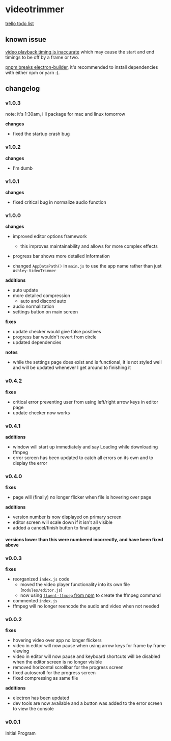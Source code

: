 # videotrimmer

[trello todo list](https://trello.com/b/B28JSPwF/videotrimmer-features)

## known issue

[video playback timing is inaccurate](https://github.com/w3c/media-and-entertainment/issues/4) which may cause the start and end timings to be off by a frame or two.

[pnpm breaks electron-builder](https://github.com/electron-userland/electron-builder/issues/6289), it's recommended to install dependencies with either npm or yarn :(.

## changelog

### v1.0.3

note: it's 1:30am, i'll package for mac and linux tomorrow

**changes**

- fixed the startup crash bug

### v1.0.2

**changes**

- I'm dumb

### v1.0.1

**changes**

- fixed critical bug in normalize audio function

### v1.0.0

**changes**

- improved editor options framework
  - this improves maintainability and allows for more complex effects
- progress bar shows more detailed information

- changed `AppDataPath()` in `main.js` to use the app name rather than just `Ashley-VideoTrimmer`

**additions**

- auto update
- more detailed compression
  - auto and discord auto
- audio normalization
- settings button on main screen

**fixes**

- update checker would give false positives
- progress bar wouldn't revert from circle
- updated dependencies

**notes**

- while the settings page does exist and is functional, it is not styled well and will be updated whenever I get around to finishing it

### v0.4.2

**fixes**

- critical error preventing user from using left/right arrow keys in editor page
- update checker now works

### v0.4.1

**additions**

- window will start up immediately and say Loading while downloading ffmpeg
- error screen has been updated to catch all errors on its own and to display the error

### v0.4.0

**fixes**

- page will (finally) no longer flicker when file is hovering over page

**additions**

- version number is now displayed on primary screen
- editor screen will scale down if it isn't all visible
- added a cancel/finish button to final page

#### versions lower than this were numbered incorrectly, and have been fixed above

### v0.0.3

**fixes**

- reorganized `index.js` code
  - moved the video player functionality into its own file (`modules/editor.js`)
  - now using [`fluent-ffmpeg` from npm](https://www.npmjs.com/package/fluent-ffmpeg) to create the ffmpeg command
- commented `index.js`
- ffmpeg will no longer reencode the audio and video when not needed

### v0.0.2

**fixes**

- hovering video over app no longer flickers
- video in editor will now pause when using arrow keys for frame by frame viewing
- video in editor will now pause and keyboard shortcuts will be disabled when the editor screen is no longer visible
- removed horizontal scrollbar for the progress screen
- fixed autoscroll for the progress screen
- fixed compressing as same file

**additions**

- electron has been updated
- dev tools are now available and a button was added to the error screen to view the console

### v0.0.1

Initial Program